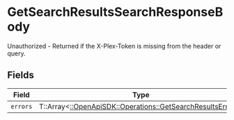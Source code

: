 # GetSearchResultsSearchResponseBody

Unauthorized - Returned if the X-Plex-Token is missing from the header or query.


## Fields

| Field                                                                                                           | Type                                                                                                            | Required                                                                                                        | Description                                                                                                     |
| --------------------------------------------------------------------------------------------------------------- | --------------------------------------------------------------------------------------------------------------- | --------------------------------------------------------------------------------------------------------------- | --------------------------------------------------------------------------------------------------------------- |
| `errors`                                                                                                        | T::Array<[::OpenApiSDK::Operations::GetSearchResultsErrors](../../models/operations/getsearchresultserrors.md)> | :heavy_minus_sign:                                                                                              | N/A                                                                                                             |